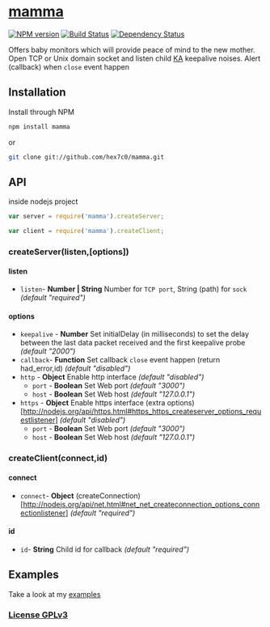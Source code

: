 # [mamma](http://supergiovane.tk/#/mamma)

[![NPM version](https://badge.fury.io/js/mamma.svg)](http://badge.fury.io/js/mamma)
[![Build Status](https://travis-ci.org/hex7c0/mamma.svg)](https://travis-ci.org/hex7c0/mamma)
[![Dependency Status](https://david-dm.org/hex7c0/mamma/status.svg)](https://david-dm.org/hex7c0/mamma)

Offers baby monitors which will provide peace of mind to the new mother.
Open TCP or Unix domain socket and listen child [KA](https://en.wikipedia.org/wiki/Keepalive#TCP_keepalive) keepalive noises.
Alert (callback) when `close` event happen

## Installation

Install through NPM

```bash
npm install mamma
```
or
```bash
git clone git://github.com/hex7c0/mamma.git
```

## API

inside nodejs project
```js
var server = require('mamma').createServer;

var client = require('mamma').createClient;
```

### createServer(listen,[options])

#### listen

 - `listen`- **Number | String** Number for `TCP port`, String (path) for `sock` *(default "required")*

#### options

 - `keepalive` - **Number** Set initialDelay (in milliseconds) to set the delay between the last data packet received and the first keepalive probe *(default "2000")*
 - `callback`- **Function** Set callback `close` event happen (return had_error,id) *(default "disabled")*
 - `http` - **Object** Enable http interface *(default "disabled")*
   - `port` - **Boolean** Set Web port *(default "3000")*
   - `host` - **Boolean** Set Web host *(default "127.0.0.1")*
 - `https` - **Object** Enable https interface (extra options)[http://nodejs.org/api/https.html#https_https_createserver_options_requestlistener] *(default "disabled")*
   - `port` - **Boolean** Set Web port *(default "3000")*
   - `host` - **Boolean** Set Web host *(default "127.0.0.1")*

### createClient(connect,id)

#### connect

 - `connect`- **Object** (createConnection)[http://nodejs.org/api/net.html#net_net_createconnection_options_connectionlistener] *(default "required")*

#### id

 - `id`- **String** Child id for callback *(default "required")*
 
## Examples

Take a look at my [examples](https://github.com/hex7c0/mamma/tree/master/examples)

### [License GPLv3](http://opensource.org/licenses/GPL-3.0)
